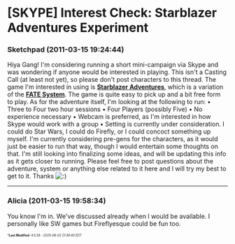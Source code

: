 # [SKYPE] Interest Check: Starblazer Adventures Experiment

### **Sketchpad** (2011-03-15 19:24:44)

Hiya Gang!
I'm considering running a short mini-campaign via Skype and was wondering if anyone would be interested in playing. This isn't a Casting Call (at least not yet), so please don't post characters to this thread. The game I'm interested in using is [**Starblazer Adventures**](http://www.cubicle-7.com/starblazer.htm "http://www.cubicle-7.com/starblazer.htm"), which is a variation of the [**FATE System**](http://www.faterpg.com/ "http://www.faterpg.com/"). The game is quite easy to pick up and a bit free form to play.
As for the adventure itself, I'm looking at the following to run:
• Three to Four two hour sessions
• Four Players (possibly Five)
• No experience necessary
• Webcam is preferred, as I'm interested in how Skype would work with a group
• Setting is currently under consideration. I could do Star Wars, I could do Firefly, or I could concoct something up myself. I'm currently considering pre-gens for the characters, as it would just be easier to run that way, though I would entertain some thoughts on that.
I'm still looking into finalizing some ideas, and will be updating this info as it gets closer to running. Please feel free to post questions about the adventure, system or anything else related to it here and I will try my best to get to it. Thanks <!-- s:) -->![:)](https://i.ibb.co/8LPNcWCM/icon-e-smile.gif)<!-- s:) -->

---

### **Alicia** (2011-03-15 19:58:34)

You know I'm in. We've discussed already when I would be available.
I personally like SW games but Fireflyesque could be fun too.



<span style="font-size: 0.5em;">***Last Modified**: 4.0.28 - *2025-06-02 21:38:40 EDT*</span>